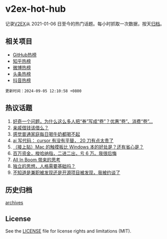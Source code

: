 # v2ex-hot-hub

 记录[V2EX](https://www.v2ex.com/)从 2021-01-06 日至今的热门话题。每小时抓取一次数据，按天[归档](archives)。
 
 ## 相关项目

- [GitHub热榜](https://github.com/lonnyzhang423/github-hot-hub)
- [知乎热榜](https://github.com/lonnyzhang423/zhihu-hot-hub)
- [微博热榜](https://github.com/lonnyzhang423/weibo-hot-hub)
- [头条热榜](https://github.com/lonnyzhang423/toutiao-hot-hub)
- [抖音热榜](https://github.com/lonnyzhang423/douyin-hot-hub)


 `更新时间：2024-09-05 12:10:58 +0800`

## 热议话题

1. [好奇一个问题，为什么这么多人把“券”写成“卷”？优惠“卷”、消费“卷”...](https://www.v2ex.com/t/1070276)
1. [亲戚借钱该借么？](https://www.v2ex.com/t/1070370)
1. [感觉普通家庭每日喝牛奶都喝不起](https://www.v2ex.com/t/1070385)
1. [ai 写代码： cursor 有没有平替， 20 刀有点太贵了](https://www.v2ex.com/t/1070168)
1. [（接上贴）Mac 的触摸板比 Windows 本的好处是？还有省心是？](https://www.v2ex.com/t/1070368)
1. [百万资金，梭哈纳指，二进二出，亏 6 万。我很后悔](https://www.v2ex.com/t/1070292)
1. [All In Boom 带来的思考](https://www.v2ex.com/t/1070200)
1. [独立的思想，人格需要基础吗？](https://www.v2ex.com/t/1070405)
1. [不知道是兼职被发现还是开源项目被发现，我被约谈了](https://www.v2ex.com/t/1070348)

## 历史归档

[archives](archives)

## License

See the [LICENSE](LICENSE) file for license rights and limitations (MIT).
